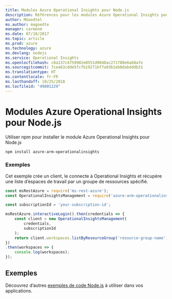 ```yaml
---
title: Modules Azure Operational Insights pour Node.js
description: Références pour les modules Azure Operational Insights pour Node.js
author: MGoedtel
ms.author: magoedte
manager: carmonm
ms.date: 07/18/2017
ms.topic: article
ms.prod: azure
ms.technology: azure
ms.devlang: nodejs
ms.service: Operational Insights
ms.openlocfilehash: c8a137c4759982e0551d9048ac271780e6a68afe
ms.sourcegitcommit: 7cea63cdde5fcfb19271bf7a93b1eb0dabdddb31
ms.translationtype: HT
ms.contentlocale: fr-FR
ms.lasthandoff: 10/25/2018
ms.locfileid: "49801229"
---
```

# <a name="azure-operational-insights-modules-for-nodejs"></a>Modules Azure Operational Insights pour Node.js

Utiliser npm pour installer le module Azure Operational Insights pour Node.js

```bash
npm install azure-arm-operationalinsights
```

### <a name="example"></a>Exemples 

Cet exemple crée un client, le connecte à Operational Insights et récupère une liste d’espaces de travail par un groupe de ressources spécifié.

```javascript
const msRestAzure = require('ms-rest-azure');
const OperationalInsightsManagement = require('azure-arm-operationalinsights');

const subscriptionId = 'your-subscription-id';

msRestAzure.interactiveLogin().then(credentials => {
    const client = new OperationalInsightsManagement(
        credentials,
        subscriptionId
    );
    return client.workspaces.listByResourceGroup('resource-group-name');
})
.then(workspaces => {
    console.log(workspaces);
});
``` 

## <a name="samples"></a>Exemples

Découvrez d’autres [exemples de code Node.js](https://azure.microsoft.com/resources/samples/?platform=nodejs) à utiliser dans vos applications.
